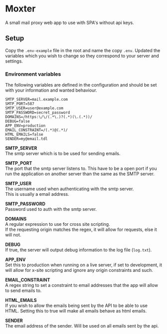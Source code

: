 # Moxter

A small mail proxy web app to use with SPA's without api keys.  
  
## Setup

Copy the `.env-example` file in the root and name the copy `.env`. Updated the variables which you wish to change so they
correspond to your server and settings.

### Environment variables

The following variables are defined in the configuration and should be set with
your information and wanted behaviour.

```
SMTP_SERVER=mail.example.com
SMTP_PORT=587
SMTP_USER=user@example.com
SMTP_PASSWORD=secret_password
DOMAINS=/https:\/\/(.*\.)?(.*)(\.(.*))/
DEBUG=false
APP_ENV=production
EMAIL_CONSTRAINT=/(.*)@(.*)/
HTML_EMAILS=false
SENDER=my@email.tdl
```

**SMTP_SERVER**  
The smtp server which is to be used for sending emails.

**SMTP_PORT**  
The port that the smtp server listens to. This have to be a open port if you run the application on another server than
the same as the SMTP server.

**SMTP_USER**  
The username used when authenticating with the smtp server.  
This is usually a email address.

**SMTP_PASSWORD**  
Password used to auth with the smtp server.

**DOMAINS**  
A regular expression to use for cross site scripting.  
If the requesting origin matches the regex, it will allow for requests, else it will not.

**DEBUG**  
If true, the server will output debug information to the log file (`log.txt`).

**APP_ENV**  
Set this to production when running on a live server, if set to development, it will allow for x-site scripting and 
ignore any origin constraints and such.

**EMAIL_CONSTRAINT**  
A regex string to set a constraint to email addresses that the app will allow to send emails to.

**HTML_EMAILS**  
If you wish to allow the emails being sent by the API to be able to use HTML. Setting this to true will make all
emails behave as html emails.

**SENDER**  
The email address of the sender. Will be used on all emails sent by the api.
